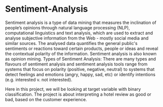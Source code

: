 # Sentiment-Analysis
Sentiment analysis is a type of data mining that measures the inclination of people’s opinions through natural language processing (NLP), computational linguistics and text analysis, which are used to extract and analyse subjective information from the Web - mostly social media and similar sources. The analysed data quantifies the general public's sentiments or reactions toward certain products, people or ideas and reveal the contextual polarity of the information. Sentiment analysis is also known as opinion mining.
Types of Sentiment Analysis:
There are many types and flavours of sentiment analysis and sentiment analysis tools range from systems that focus on polarity (positive, negative, neutral) to systems that detect feelings and emotions (angry, happy, sad, etc) or identify intentions (e.g. interested v. not interested). 
 
Here in this project, we will be looking at target variable with binary classification. The project is about interpreting a hotel review as good or bad, based on the customer experience.
